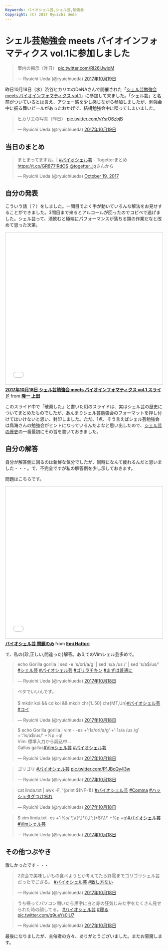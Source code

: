 ```yaml
---
Keywords: バイオシェル芸,シェル芸,勉強会
Copyright: (C) 2017 Ryuichi Ueda
---
```


# シェル芸勉強会 meets バイオインフォマティクス vol.1に参加しました

<blockquote class="twitter-tweet" data-lang="ja"><p lang="ja" dir="ltr">案内の掲示（昨日） <a href="https://t.co/RI26lJwioM">pic.twitter.com/RI26lJwioM</a></p>&mdash; Ryuichi Ueda (@ryuichiueda) <a href="https://twitter.com/ryuichiueda/status/920946342196686850?ref_src=twsrc%5Etfw">2017年10月19日</a></blockquote>
<script async src="//platform.twitter.com/widgets.js" charset="utf-8"></script>

昨日10月18日（水）渋谷ヒカリエのDeNAさんで開催された「[シェル芸勉強会 meets バイオインフォマティクス vol.1](https://bio-shell.connpass.com/event/66089/)」に参加して来ました。「シェル芸」と名前がついているとは言え、アウェー感を少し感じながら参加しましたが、勉強会中に振る舞いビールがあったおかげで、結構勉強会中に喋ってしまいました。

<blockquote class="twitter-tweet" data-lang="ja"><p lang="ja" dir="ltr">ヒカリエの写真（昨日） <a href="https://t.co/vYsrO6zbjB">pic.twitter.com/vYsrO6zbjB</a></p>&mdash; Ryuichi Ueda (@ryuichiueda) <a href="https://twitter.com/ryuichiueda/status/920945909105508352?ref_src=twsrc%5Etfw">2017年10月19日</a></blockquote>
<script async src="//platform.twitter.com/widgets.js" charset="utf-8"></script>


## 当日のまとめ

<blockquote class="twitter-tweet" data-partner="tweetdeck"><p lang="ja" dir="ltr">まとまってますね。| <a href="https://twitter.com/hashtag/%E3%83%90%E3%82%A4%E3%82%AA%E3%82%B7%E3%82%A7%E3%83%AB%E8%8A%B8?src=hash&amp;ref_src=twsrc%5Etfw">#バイオシェル芸</a> - Togetterまとめ <a href="https://t.co/GR877IRdOS">https://t.co/GR877IRdOS</a> <a href="https://twitter.com/togetter_jp?ref_src=twsrc%5Etfw">@togetter_jp</a>さんから</p>&mdash; Ryuichi Ueda (@ryuichiueda) <a href="https://twitter.com/ryuichiueda/status/920954404387164160?ref_src=twsrc%5Etfw">October 19, 2017</a></blockquote>
<script async src="//platform.twitter.com/widgets.js" charset="utf-8"></script>

## 自分の発表

こういう話（？）をしました。一問目でよく手が動いていろんな解法をお見せすることができました。3問目まで来るとアルコールが回ったのでコピペで逃げました。シェル芸って、酒飲むと極端にパフォーマンスが落ちる類の作業だなと改めて思った次第。

<iframe src="//www.slideshare.net/slideshow/embed_code/key/eO1YgZTvlqGRhH" width="595" height="485" frameborder="0" marginwidth="0" marginheight="0" scrolling="no" style="border:1px solid #CCC; border-width:1px; margin-bottom:5px; max-width: 100%;" allowfullscreen> </iframe> <div style="margin-bottom:5px"> <strong> <a href="//www.slideshare.net/ryuichiueda/20171018-meets-vol1" title="2017年10月18日 シェル芸勉強会 meets バイオインフォマティクス vol.1 スライド" target="_blank">2017年10月18日 シェル芸勉強会 meets バイオインフォマティクス vol.1 スライド</a> </strong> from <strong><a href="https://www.slideshare.net/ryuichiueda" target="_blank">隆一 上田</a></strong> </div>

このスライド中で「破棄した」と書いた幻のスライドは、実はシェル芸の歴史についてまとめたものでしたが、あんまりシェル芸勉強会のフォーマットを押し付けてはいけないと思い、封印しました。ただ、1点、そう言えばシェル芸勉強会は鳥海さんの勉強会がヒントになっているんだよなと思い出したので、[シェル芸の歴史](/?page=08865)の一番最初にその旨を書いておきました。

## 自分の解答

自分が解答側に回るのは新鮮な気分でしたが、同時になんて疲れるんだと思いました・・・。で、不完全ですが私の解答例を少し示しておきます。

問題はこちらです。

<iframe src="//www.slideshare.net/slideshow/embed_code/key/yhup0TPQPN95jI" width="595" height="485" frameborder="0" marginwidth="0" marginheight="0" scrolling="no" style="border:1px solid #CCC; border-width:1px; margin-bottom:5px; max-width: 100%;" allowfullscreen> </iframe> <div style="margin-bottom:5px"> <strong> <a href="//www.slideshare.net/EmiHattori1/ss-80854726" title="バイオシェル芸 問題のみ" target="_blank">バイオシェル芸 問題のみ</a> </strong> from <strong><a href="https://www.slideshare.net/EmiHattori1" target="_blank">Emi Hattori</a></strong> </div>

で、私の{珍,正しい,間違った}解答。あえてのVimシェル芸多めで。

<blockquote class="twitter-tweet" data-lang="ja"><p lang="en" dir="ltr">echo Gorilla gorilla | sed -e &#39;s/ori/a/g&#39; | sed &#39;s/a /us /&#39; | sed &#39;s/a$/us/&#39; <a href="https://twitter.com/hashtag/%E3%82%B7%E3%82%A7%E3%83%AB%E8%8A%B8?src=hash&amp;ref_src=twsrc%5Etfw">#シェル芸</a> <a href="https://twitter.com/hashtag/%E3%83%90%E3%82%A4%E3%82%AA%E3%82%B7%E3%82%A7%E3%83%AB%E8%8A%B8?src=hash&amp;ref_src=twsrc%5Etfw">#バイオシェル芸</a> <a href="https://twitter.com/hashtag/%E3%82%B4%E3%83%AA%E3%83%A9%E3%83%81%E3%82%AD%E3%83%B3?src=hash&amp;ref_src=twsrc%5Etfw">#ゴリラチキン</a> <a href="https://twitter.com/hashtag/%E3%81%BE%E3%81%9A%E3%81%AF%E6%99%AE%E9%80%9A%E3%81%AB?src=hash&amp;ref_src=twsrc%5Etfw">#まずは普通に</a></p>&mdash; Ryuichi Ueda (@ryuichiueda) <a href="https://twitter.com/ryuichiueda/status/920618673462681601?ref_src=twsrc%5Etfw">2017年10月18日</a></blockquote>
<script async src="//platform.twitter.com/widgets.js" charset="utf-8"></script>

<blockquote class="twitter-tweet" data-lang="ja"><p lang="ja" dir="ltr">ベタでいいんです。<br><br>$ mkdir koi &amp;&amp; cd koi &amp;&amp; mkdir chr{1..50} chr{MT,Un}<a href="https://twitter.com/hashtag/%E3%83%90%E3%82%A4%E3%82%AA%E3%82%B7%E3%82%A7%E3%83%AB%E8%8A%B8?src=hash&amp;ref_src=twsrc%5Etfw">#バイオシェル芸</a> <a href="https://twitter.com/hashtag/%E3%82%B3%E3%82%A4?src=hash&amp;ref_src=twsrc%5Etfw">#コイ</a></p>&mdash; Ryuichi Ueda (@ryuichiueda) <a href="https://twitter.com/ryuichiueda/status/920620789656723456?ref_src=twsrc%5Etfw">2017年10月18日</a></blockquote>
<script async src="//platform.twitter.com/widgets.js" charset="utf-8"></script>


<blockquote class="twitter-tweet" data-lang="ja"><p lang="ja" dir="ltr">$ echo Gorilla gorilla | vim - -es +&#39;:1s/ori/a/g&#39; +&#39;:1s/a /us /g&#39; +&#39;:1s/a$/us/&#39; +%p +q!<br>Vim: 標準入力から読込中...<br>Gallus gallus<a href="https://twitter.com/hashtag/Vim%E3%82%B7%E3%82%A7%E3%83%AB%E8%8A%B8?src=hash&amp;ref_src=twsrc%5Etfw">#Vimシェル芸</a> <a href="https://twitter.com/hashtag/%E3%83%90%E3%82%A4%E3%82%AA%E3%82%B7%E3%82%A7%E3%83%AB%E8%8A%B8?src=hash&amp;ref_src=twsrc%5Etfw">#バイオシェル芸</a></p>&mdash; Ryuichi Ueda (@ryuichiueda) <a href="https://twitter.com/ryuichiueda/status/920621997406666752?ref_src=twsrc%5Etfw">2017年10月18日</a></blockquote>
<script async src="//platform.twitter.com/widgets.js" charset="utf-8"></script>

<blockquote class="twitter-tweet" data-lang="ja"><p lang="ja" dir="ltr">ゴリゴリ <a href="https://twitter.com/hashtag/%E3%83%90%E3%82%A4%E3%82%AA%E3%82%B7%E3%82%A7%E3%83%AB%E8%8A%B8?src=hash&amp;ref_src=twsrc%5Etfw">#バイオシェル芸</a> <a href="https://t.co/P1JBcQy43w">pic.twitter.com/P1JBcQy43w</a></p>&mdash; Ryuichi Ueda (@ryuichiueda) <a href="https://twitter.com/ryuichiueda/status/920626219502125056?ref_src=twsrc%5Etfw">2017年10月18日</a></blockquote>
<script async src="//platform.twitter.com/widgets.js" charset="utf-8"></script>

<blockquote class="twitter-tweet" data-lang="ja"><p lang="en" dir="ltr">cat linda.txt | awk -F, &#39;{print $(NF-1)}&#39;<a href="https://twitter.com/hashtag/%E3%83%90%E3%82%A4%E3%82%AA%E3%82%B7%E3%82%A7%E3%83%AB%E8%8A%B8?src=hash&amp;ref_src=twsrc%5Etfw">#バイオシェル芸</a> <a href="https://twitter.com/hashtag/Comma?src=hash&amp;ref_src=twsrc%5Etfw">#Comma</a> <a href="https://twitter.com/hashtag/%E3%83%8F%E3%83%83%E3%82%B7%E3%83%A5%E3%82%BF%E3%82%B0%E3%81%A4%E3%81%91%E5%BF%98%E3%82%8C?src=hash&amp;ref_src=twsrc%5Etfw">#ハッシュタグつけ忘れ</a></p>&mdash; Ryuichi Ueda (@ryuichiueda) <a href="https://twitter.com/ryuichiueda/status/920630301906178048?ref_src=twsrc%5Etfw">2017年10月18日</a></blockquote>
<script async src="//platform.twitter.com/widgets.js" charset="utf-8"></script>

<blockquote class="twitter-tweet" data-lang="ja"><p lang="tl" dir="ltr">$ vim linda.txt -es +&#39;:%s/.*,\([^,]*\),[^,]*$/\1/&#39; +%p +q!<a href="https://twitter.com/hashtag/%E3%83%90%E3%82%A4%E3%82%AA%E3%82%B7%E3%82%A7%E3%83%AB%E8%8A%B8?src=hash&amp;ref_src=twsrc%5Etfw">#バイオシェル芸</a> <a href="https://twitter.com/hashtag/Vim%E3%82%B7%E3%82%A7%E3%83%AB%E8%8A%B8?src=hash&amp;ref_src=twsrc%5Etfw">#Vimシェル芸</a></p>&mdash; Ryuichi Ueda (@ryuichiueda) <a href="https://twitter.com/ryuichiueda/status/920631194902917120?ref_src=twsrc%5Etfw">2017年10月18日</a></blockquote>
<script async src="//platform.twitter.com/widgets.js" charset="utf-8"></script>

## その他つぶやき

激しかったです・・・

<blockquote class="twitter-tweet" data-lang="ja"><p lang="ja" dir="ltr">2次会で美味しいもの食べようとか考えてたら終電までゴリゴリシェル芸だったでござる。 <a href="https://twitter.com/hashtag/%E3%83%90%E3%82%A4%E3%82%AA%E3%82%B7%E3%82%A7%E3%83%AB%E8%8A%B8?src=hash&amp;ref_src=twsrc%5Etfw">#バイオシェル芸</a> <a href="https://twitter.com/hashtag/%E8%87%B4%E3%81%97%E6%96%B9%E3%81%AA%E3%81%84?src=hash&amp;ref_src=twsrc%5Etfw">#致し方ない</a></p>&mdash; Ryuichi Ueda (@ryuichiueda) <a href="https://twitter.com/ryuichiueda/status/920639172355883008?ref_src=twsrc%5Etfw">2017年10月18日</a></blockquote>
<script async src="//platform.twitter.com/widgets.js" charset="utf-8"></script>

<blockquote class="twitter-tweet" data-lang="ja"><p lang="ja" dir="ltr">うち帰ってパソコン開いたら黒字に白と赤の狂気じみた字をたくさん見せられた時の顔してる。 <a href="https://twitter.com/hashtag/%E3%83%90%E3%82%A4%E3%82%AA%E3%82%B7%E3%82%A7%E3%83%AB%E8%8A%B8?src=hash&amp;ref_src=twsrc%5Etfw">#バイオシェル芸</a> <a href="https://twitter.com/hashtag/%E5%AF%9D%E3%82%8B?src=hash&amp;ref_src=twsrc%5Etfw">#寝る</a> <a href="https://t.co/q9ueYs0iU7">pic.twitter.com/q9ueYs0iU7</a></p>&mdash; Ryuichi Ueda (@ryuichiueda) <a href="https://twitter.com/ryuichiueda/status/920677667741077504?ref_src=twsrc%5Etfw">2017年10月18日</a></blockquote>
<script async src="//platform.twitter.com/widgets.js" charset="utf-8"></script>

最後になりましたが、主催者の方々、ありがとうございました。またお邪魔します。
